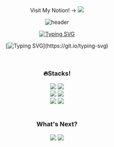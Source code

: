 <div align="center">
  Visit My Notion! → <a href="https://sparkly-report-5cc.notion.site/cad30c98023042a1a1af99519a58031b?pvs=74"><img src="https://img.shields.io/badge/Notion-01DFD7?style=plastic&logo=Notion&logoColor=white"/></a>
</div>


<div align="center">
  
  ![header](https://capsule-render.vercel.app/api?type=venom&height=230&color=gradient)

</div>

<!--

[![Typing SVG](https://readme-typing-svg.demolab.com?font=Noto+Sans+KR&pause=1000&color=D9F7EF&random=false&width=435&lines=%EC%95%88%EB%85%95%ED%95%98%EC%84%B8%EC%9A%94!+%F0%9F%91%8B;%EB%9A%9D%EB%94%B1%EB%9A%9D%EB%94%B1+%EC%97%94%EC%A7%80%EB%8B%88%EC%96%B4+%EC%9E%84%ED%83%9C%EA%B7%9C%EC%9E%85%EB%8B%88%EB%8B%A4!)](https://git.io/typing-svg)

-->
<div align="center">
  
  [![Typing SVG](https://readme-typing-svg.demolab.com?font=Noto+Sans+KR&weight=600&duration=3000&pause=10000&color=D9F7EF&center=true&vCenter=true&random=false&width=435&lines=%EC%95%88%EB%85%95%ED%95%98%EC%84%B8%EC%9A%94!%F0%9F%91%8B)](https://git.io/typing-svg)
  
  [![Typing SVG](https://readme-typing-svg.demolab.com?font=Noto+Sans+KR&duration=3000&pause=10000&color=D9F7EF&center=true&vCenter=true&random=false&width=435&lines=%EB%9A%9D%EB%94%B1%EB%9A%9D%EB%94%B1+%EC%97%94%EC%A7%80%EB%8B%88%EC%96%B4+%EC%9E%84%ED%83%9C%EA%B7%9C%EC%9E%85%EB%8B%88%EB%8B%A4!)](https://git.io/typing-svg)

</div>

<br/>

<div align="center">  
  
  ### 🔥Stacks!
</div>

<div align="center">
  <span>
    <img src="https://img.shields.io/badge/Python-222222?style=for-the-badge&logo=Python&logoColor=white">
    <img src="https://img.shields.io/badge/JavaScript-222222?style=for-the-badge&logo=JavaScript&logoColor=white">
  </span>
</div>

<div align='center'>
  <span>
    <img src="https://img.shields.io/badge/Tensorflow-222222?style=for-the-badge&logo=Tensorflow&logoColor=white">
    <img src="https://img.shields.io/badge/Pytorch-222222?style=for-the-badge&logo=Pytorch&logoColor=white">  
  </span>
</div>

<div align='center'>
   <span>
    <img src="https://img.shields.io/badge/Django-222222?style=for-the-badge&logo=Django&logoColor=white">
    <img src="https://img.shields.io/badge/React&Native-222222?style=for-the-badge&logo=React&logoColor=white">  
  </span>
</div>

<br/>

<div align="center">  
  
  ### What's Next?
</div>
<div align='center'>
   <span>
    <img src="https://img.shields.io/badge/Java-222222?style=for-the-badge&logo=OpenJDK&logoColor=white">
    <img src="https://img.shields.io/badge/Spring-222222?style=for-the-badge&logo=spring&logoColor=white">  
  </span>
</div>





